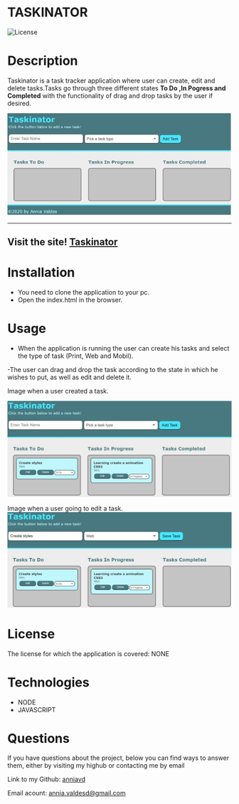 # TASKINATOR


![License](https://img.shields.io/badge/License-NONE-grenn.svg)
  

# Description


Taskinator is a task tracker application where user can create, edit and delete tasks.Tasks go through three different states **To Do ,In Pogress and Completed** with the functionality of drag and drop tasks by the user if desired.
  
  ![screenshot for home page](/assets/images/homepage.jpg)

  _____________________________________________________________________

 ## Visit the site! [Taskinator](https://anniavd.github.io/taskinator/)
  
# Installation
 - You need to clone the application to your pc.
- Open the index.html in the browser.


# Usage
 - When the application is running the user can create his tasks and select the type of task (Print, Web and Mobil).

-The user can drag and drop the task according to the state in which he wishes to put, as well as edit and delete it.

Image when a user created a task.

 ![screenshot the task](/assets/images/task.jpg)

 Image when a user going to edit a task.
  ![Homepage have a red botton for generator password](/assets/images/edit-task.jpg)

# License
The license for which the application is covered:
NONE 

# Technologies 
 - NODE
- JAVASCRIPT




# Questions

  If you have questions about the project, below you can find ways to answer them, either by visiting my highub or contacting me by email
  
  Link to my Github: [anniavd](https://github.com/anniavd)

  
  Email acount: [annia.valdesd@gmail.com](mailto:annia.valdesd@gmail.com)
    
